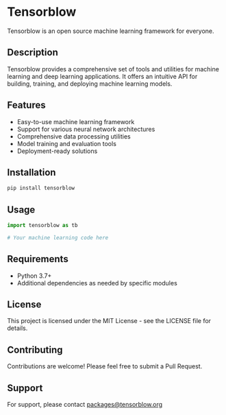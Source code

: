 # Tensorblow

Tensorblow is an open source machine learning framework for everyone.

## Description

Tensorblow provides a comprehensive set of tools and utilities for machine learning and deep learning applications. It offers an intuitive API for building, training, and deploying machine learning models.

## Features

- Easy-to-use machine learning framework
- Support for various neural network architectures
- Comprehensive data processing utilities
- Model training and evaluation tools
- Deployment-ready solutions

## Installation

```bash
pip install tensorblow
```

## Usage

```python
import tensorblow as tb

# Your machine learning code here
```

## Requirements

- Python 3.7+
- Additional dependencies as needed by specific modules

## License

This project is licensed under the MIT License - see the LICENSE file for details.

## Contributing

Contributions are welcome! Please feel free to submit a Pull Request.

## Support

For support, please contact packages@tensorblow.org
